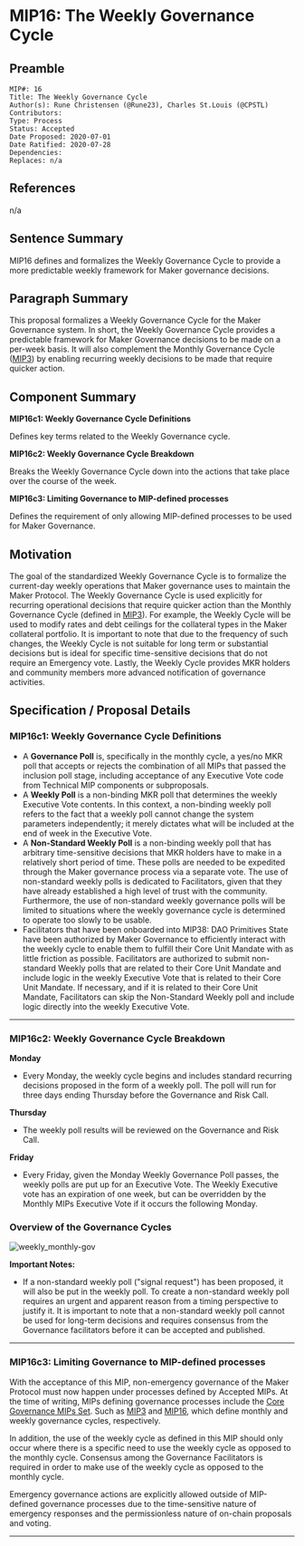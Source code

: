 # MIP16: The Weekly Governance Cycle

## Preamble

```
MIP#: 16
Title: The Weekly Governance Cycle
Author(s): Rune Christensen (@Rune23), Charles St.Louis (@CPSTL)
Contributors:
Type: Process
Status: Accepted
Date Proposed: 2020-07-01
Date Ratified: 2020-07-28
Dependencies:
Replaces: n/a
```

## References

n/a

## Sentence Summary

MIP16 defines and formalizes the Weekly Governance Cycle to provide a more predictable weekly framework for Maker governance decisions.

## Paragraph Summary

This proposal formalizes a Weekly Governance Cycle for the Maker Governance system. In short, the Weekly Governance Cycle provides a predictable framework for Maker Governance decisions to be made on a per-week basis. It will also complement the Monthly Governance Cycle ([MIP3](https://github.com/makerdao/mips/blob/master/MIP3/mip3.md)) by enabling recurring weekly decisions to be made that require quicker action.


## Component Summary

**MIP16c1: Weekly Governance Cycle Definitions**

Defines key terms related to the Weekly Governance cycle.

**MIP16c2: Weekly Governance Cycle Breakdown**

Breaks the Weekly Governance Cycle down into the actions that take place over the course of the week.

**MIP16c3: Limiting Governance to MIP-defined processes**

Defines the requirement of only allowing MIP-defined processes to be used for Maker Governance.

## Motivation

The goal of the standardized Weekly Governance Cycle is to formalize the current-day weekly operations that Maker governance uses to maintain the Maker Protocol. The Weekly Governance Cycle is used explicitly for recurring operational decisions that require quicker action than the Monthly Governance Cycle (defined in [MIP3](https://github.com/makerdao/mips/blob/master/MIP3/mip3.md)). For example, the Weekly Cycle will be used to modify rates and debt ceilings for the collateral types in the Maker collateral portfolio. It is important to note that due to the frequency of such changes, the Weekly Cycle is not suitable for long term or substantial decisions but is ideal for specific time-sensitive decisions that do not require an Emergency vote. Lastly, the Weekly Cycle provides MKR holders and community members more advanced notification of governance activities.

## Specification / Proposal Details

### MIP16c1: Weekly Governance Cycle Definitions

- A **Governance Poll** is, specifically in the monthly cycle, a yes/no MKR poll that accepts or rejects the combination of all MIPs that passed the inclusion poll stage, including acceptance of any Executive Vote code from Technical MIP components or subproposals.
- A **Weekly Poll** is a non-binding MKR poll that determines the weekly Executive Vote contents. In this context, a non-binding weekly poll refers to the fact that a weekly poll cannot change the system parameters independently; it merely dictates what will be included at the end of week in the Executive Vote.
- A **Non-Standard Weekly Poll** is a non-binding weekly poll that has arbitrary time-sensitive decisions that MKR holders have to make in a relatively short period of time. These polls are needed to be expedited through the Maker governance process via a separate vote. The use of non-standard weekly polls is dedicated to Facilitators, given that they have already established a high level of trust with the community. Furthermore, the use of non-standard weekly governance polls will be limited to situations where the weekly governance cycle is determined to operate too slowly to be usable.
- Facilitators that have been onboarded into MIP38: DAO Primitives State have been authorized by Maker Governance to efficiently interact with the weekly cycle to enable them to fulfill their Core Unit Mandate with as little friction as possible. Facilitators are authorized to submit non-standard Weekly polls that are related to their Core Unit Mandate and include logic in the weekly Executive Vote that is related to their Core Unit Mandate. If necessary, and if it is related to their Core Unit Mandate, Facilitators can skip the Non-Standard Weekly poll and include logic directly into the weekly Executive Vote.

---

### MIP16c2: Weekly Governance Cycle Breakdown


**Monday**

- Every Monday, the weekly cycle begins and includes standard recurring decisions proposed in the form of a weekly poll. The poll will run for three days ending Thursday before the Governance and Risk Call.

**Thursday**

- The weekly poll results will be reviewed on the Governance and Risk Call.

**Friday**

- Every Friday, given the Monday Weekly Governance Poll passes, the weekly polls are put up for an Executive Vote. The Weekly Executive vote has an expiration of one week, but can be overridden by the Monthly MIPs Executive Vote if it occurs the following Monday.

### Overview of the Governance Cycles

![weekly_monthly-gov](https://user-images.githubusercontent.com/32653033/85932289-b0dc7880-b898-11ea-8a11-b1379dde04fb.png)

**Important Notes:**
- If a non-standard weekly poll ("signal request") has been proposed, it will also be put in the weekly poll. To create a non-standard weekly poll requires an urgent and apparent reason from a timing perspective to justify it. It is important to note that a non-standard weekly poll cannot be used for long-term decisions and requires consensus from the Governance facilitators before it can be accepted and published.

---
### MIP16c3: Limiting Governance to MIP-defined processes

With the acceptance of this MIP, non-emergency governance of the Maker Protocol must now happen under processes defined by Accepted MIPs. At the time of writing, MIPs defining governance processes include the [Core Governance MIPs Set](https://github.com/makerdao/mips#core-governance-framework). Such as [MIP3](https://github.com/makerdao/mips/tree/master/MIP3) and [MIP16](https://github.com/makerdao/mips/blob/RFC/MIP16/mip16.md), which define monthly and weekly governance cycles, respectively.

In addition, the use of the weekly cycle as defined in this MIP should only occur where there is a specific need to use the weekly cycle as opposed to the monthly cycle. Consensus among the Governance Facilitators is required in order to make use of the weekly cycle as opposed to the monthly cycle.

Emergency governance actions are explicitly allowed outside of MIP-defined governance processes due to the time-sensitive nature of emergency responses and the permissionless nature of on-chain proposals and voting.

---
